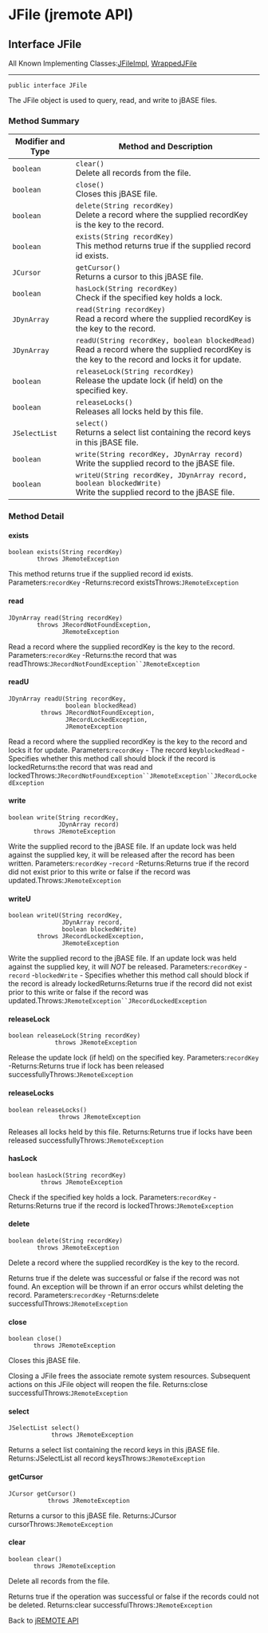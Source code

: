 # JFile (jremote API)

<PageHeader />

## Interface JFile

All Known Implementing Classes:[JFileImpl](./../io/jfileimpl-%28jremote-api%29 "class in com.jbase.jremote.io"), [WrappedJFile](./../jca/wrappedjfile-%28jremote-api%29 "class in com.jbase.jremote.jca")
* * *


```
public interface JFile
```

The JFile object is used to query, read, and write to jBASE files.

### Method Summary


| Modifier and Type<br> | Method and Description<br> |
| --- | --- |
| `boolean`<br> | `clear()`<br>Delete all records from the file.<br> |
| `boolean`<br> | `close()`<br>Closes this jBASE file.<br> |
| `boolean`<br> | `delete(String recordKey)`<br>Delete a record where the supplied recordKey is the key to the record.<br> |
| `boolean`<br> | `exists(String recordKey)`<br>This method returns true if the supplied record id exists.<br> |
| `JCursor`<br> | `getCursor()`<br>Returns a cursor to this jBASE file.<br> |
| `boolean`<br> | `hasLock(String recordKey)`<br>Check if the specified key holds a lock.<br> |
| `JDynArray`<br> | `read(String recordKey)`<br>Read a record where the supplied recordKey is the key to the record.<br> |
| `JDynArray`<br> | `readU(String recordKey, boolean blockedRead)`<br>Read a record where the supplied recordKey is the key to the record and locks it for update.<br> |
| `boolean`<br> | `releaseLock(String recordKey)`<br>Release the update lock (if held) on the specified key.<br> |
| `boolean`<br> | `releaseLocks()`<br>Releases all locks held by this file.<br> |
| `JSelectList`<br> | `select()`<br>Returns a select list containing the record keys in this jBASE file.<br> |
| `boolean`<br> | `write(String recordKey, JDynArray record)`<br>Write the supplied record to the jBASE file.<br> |
| `boolean`<br> | `writeU(String recordKey, JDynArray record, boolean blockedWrite)`<br>Write the supplied record to the jBASE file.<br> |

### Method Detail



#### exists

```
boolean exists(String recordKey)
        throws JRemoteException
```

This method returns true if the supplied record id exists.
Parameters:`recordKey` -Returns:record existsThrows:`JRemoteException`
#### read

```
JDynArray read(String recordKey)
        throws JRecordNotFoundException,
               JRemoteException
```

Read a record where the supplied recordKey is the key to the record.
Parameters:`recordKey` -Returns:the record that was readThrows:`JRecordNotFoundException``JRemoteException`

#### readU

```
JDynArray readU(String recordKey,
                boolean blockedRead)
         throws JRecordNotFoundException,
                JRecordLockedException,
                JRemoteException
```

Read a record where the supplied recordKey is the key to the record and locks it for update.
Parameters:`recordKey` - The record key`blockedRead` - Specifies whether this method call should block if the record is lockedReturns:the record that was read and lockedThrows:`JRecordNotFoundException``JRemoteException``JRecordLockedException`
#### write

```
boolean write(String recordKey,
              JDynArray record)
       throws JRemoteException
```

Write the supplied record to the jBASE file. If an update lock was held against the supplied key, it will be released after the record has been written.
Parameters:`recordKey` -`record` -Returns:Returns true if the record did not exist prior to this write or false if the record was updated.Throws:`JRemoteException`


#### writeU

```
boolean writeU(String recordKey,
               JDynArray record,
               boolean blockedWrite)
        throws JRecordLockedException,
               JRemoteException
```

Write the supplied record to the jBASE file. If an update lock was held against the supplied key, it will *NOT* be released.
Parameters:`recordKey` -`record` -`blockedWrite` - Specifies whether this method call should block if the record is already lockedReturns:Returns true if the record did not exist prior to this write or false if the record was updated.Throws:`JRemoteException``JRecordLockedException`

#### releaseLock

```
boolean releaseLock(String recordKey)
             throws JRemoteException
```

Release the update lock (if held) on the specified key.
Parameters:`recordKey` -Returns:Returns true if lock has been released successfullyThrows:`JRemoteException`
#### releaseLocks

```
boolean releaseLocks()
              throws JRemoteException
```

Releases all locks held by this file.
Returns:Returns true if locks have been released successfullyThrows:`JRemoteException`
#### hasLock

```
boolean hasLock(String recordKey)
         throws JRemoteException
```

Check if the specified key holds a lock.
Parameters:`recordKey` -Returns:Returns true if the record is lockedThrows:`JRemoteException`

#### delete

```
boolean delete(String recordKey)
        throws JRemoteException
```

Delete a record where the supplied recordKey is the key to the record.

Returns true if the delete was successful or false if the record was not found.
An exception will be thrown if an error occurs whilst deleting the record.
Parameters:`recordKey` -Returns:delete successfulThrows:`JRemoteException`
#### close

```
boolean close()
       throws JRemoteException
```

Closes this jBASE file.

Closing a JFile frees the associate remote system resources. Subsequent actions on this JFile object will reopen the file.
Returns:close successfulThrows:`JRemoteException`

#### select

```
JSelectList select()
            throws JRemoteException
```

Returns a select list containing the record keys in this jBASE file.
Returns:JSelectList all record keysThrows:`JRemoteException`

#### getCursor

```
JCursor getCursor()
           throws JRemoteException
```

Returns a cursor to this jBASE file.
Returns:JCursor cursorThrows:`JRemoteException`
#### clear

```
boolean clear()
       throws JRemoteException
```

Delete all records from the file.

Returns true if the operation was successful or false if the records could not be deleted.
Returns:clear successfulThrows:`JRemoteException`

Back to [jREMOTE API](com_jbase_jremote_package-summary)

  
<PageFooter />
